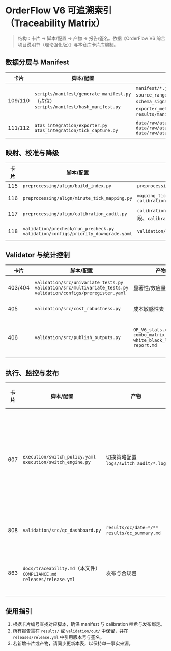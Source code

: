 # OrderFlow V6 可追溯索引（Traceability Matrix）

> 结构：卡片 → 脚本/配置 → 产物 → 报告/签名。依据《OrderFlow V6 综合项目说明书（理论强化版）》与本仓库卡片库编制。

## 数据分层与 Manifest
| 卡片 | 脚本/配置 | 产物 | 报告/签名 |
| --- | --- | --- | --- |
| 109/110 | `scripts/manifest/generate_manifest.py`（占位）<br>`scripts/manifest/hash_manifest.py` | `manifest/*.json`（含 `source_ranges`, `schema_signature`, `exporter_meta`, `lineage`）<br>`results/manifest_hash.txt` | `results/qc_summary.md`（`data_manifest_hash` 字段） |
| 111/112 | `atas_integration/exporter.py`<br>`atas_integration/tick_capture.py` | `data/raw/atas/bar/*`<br>`data/raw/atas/tick/*`<br>`data/raw/atas/error_ledger.csv` | `bar_continuity_report.md`<br>`tick_quality_report.md`（CV、p99 阈值） |

## 映射、校准与降级
| 卡片 | 脚本/配置 | 产物 | 报告/签名 |
| --- | --- | --- | --- |
| 115 | `preprocessing/align/build_index.py` | `preprocessing/align/index.parquet` | `results/qc_summary.md`（索引一致率） |
| 116 | `preprocessing/align/minute_tick_mapping.py` | `mapping_tick2bar.pkl`<br>`calibration_profile.json` | `results/merge_and_calibration_report.md`（PSI/KS/ECE、错配率、边界截图） |
| 117 | `preprocessing/align/calibration_audit.py` | `calibration_profile.json`（降级段、`calibration_hash`） | `results/qc_summary.md`（不可合并段） |
| 118 | `validation/precheck/run_precheck.py`<br>`validation/configs/priority_downgrade.yaml` | `validation/precheck/costs_gate.md` | 预检日志（含 `embargo_bars`、`purge_kfold`、降级记录） |

## Validator 与统计控制
| 卡片 | 脚本/配置 | 产物 | 报告/签名 |
| --- | --- | --- | --- |
| 403/404 | `validation/src/univariate_tests.py`<br>`validation/src/multivariate_tests.py`<br>`validation/configs/preregister.yaml` | 显著性/效应量表 | `report.md`（FDR-BH/Max-T 校正、预注册引用） |
| 405 | `validation/src/cost_robustness.py` | 成本敏感性表 | `report.md`（三档成本对比） |
| 406 | `validation/src/publish_outputs.py` | `OF_V6_stats.xlsx`<br>`combo_matrix.parquet`<br>`white_black_list.json`<br>`report.md` | 四键签名（`schema_version`、`build_id`、`data_manifest_hash`、`calibration_hash`） |

## 执行、监控与发布
| 卡片 | 脚本/配置 | 产物 | 报告/签名 |
| --- | --- | --- | --- |
| 607 | `execution/switch_policy.yaml`<br>`execution/switch_engine.py` | 切换策略配置<br>`logs/switch_audit/*.log` | 金丝雀演练报告（收益/滑点/换手/状态持久度） |
| 808 | `validation/src/qc_dashboard.py` | `results/qc/date=*/**`<br>`results/qc_summary.md` | 告警工单/补跑记录 |
| 863 | `docs/traceability.md`（本文件）<br>`COMPLIANCE.md`<br>`releases/release.yml` | 发布与合规包 | 审计记录、CI Gate 日志 |

## 使用指引
1. 根据卡片编号查找对应脚本，确保 manifest 与 calibration 哈希与发布绑定。
2. 所有报告需在 `results/` 或 `validation/out/` 中保留，并在 `releases/release.yml` 中引用版本号与签名。
3. 若新增卡片或产物，请同步更新本表，以保持单一事实来源。

